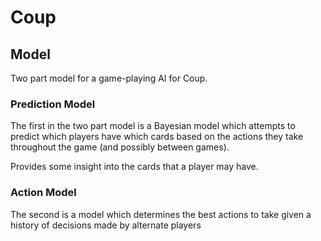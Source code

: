 # Coup

## Model

Two part model for a game-playing AI for Coup. 

### Prediction Model

The first in the two part model is a Bayesian model which attempts to predict which players have which cards based on the actions they take throughout the game (and possibly between games).

Provides some insight into the cards that a player may have.

### Action Model

The second is a model which determines the best actions to take given a history of decisions made by alternate players
